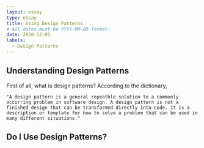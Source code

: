 ```yaml
---
layout: essay
type: essay
title: Using Design Patterns 
# All dates must be YYYY-MM-DD format!
date: 2020-12-03
labels:
  - Design Patterns
---
```


Understanding Design Patterns
---
First of all, what is design patterns? According to the dictionary, 

    "A design pattern is a general repeatble solution to a commonly occurring problem in software design. A design pattern is not a finished design that can be transformed directly into code. It is a description or template for how to solve a problem that can be used in many different situations." 
    

Do I Use Design Patterns?
---

